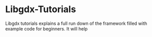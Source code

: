 # Libgdx-Tutorials
Libgdx tutorials explains a full run down of the framework filled with example code for beginners. It will help 
